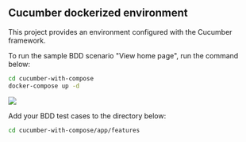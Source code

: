## Cucumber dockerized environment

This project provides an environment configured with the Cucumber framework.

To run the sample BDD scenario "View home page", run the command below:
```sh
cd cucumber-with-compose
docker-compose up -d
```
![](https://)

Add your BDD test cases to the directory below:
```sh
cd cucumber-with-compose/app/features
```